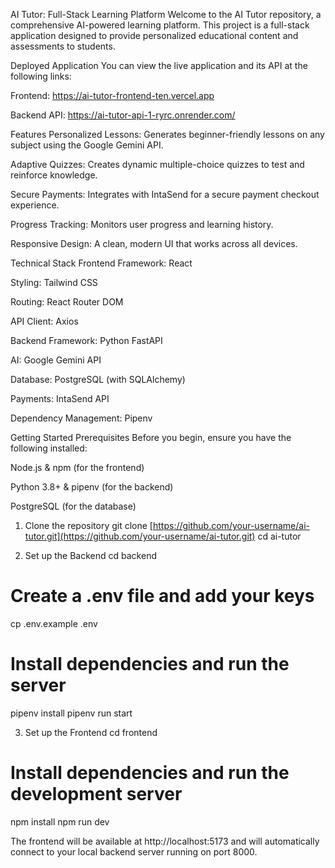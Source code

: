 AI Tutor: Full-Stack Learning Platform
Welcome to the AI Tutor repository, a comprehensive AI-powered learning platform. This project is a full-stack application designed to provide personalized educational content and assessments to students.

Deployed Application
You can view the live application and its API at the following links:

Frontend: https://ai-tutor-frontend-ten.vercel.app

Backend API: https://ai-tutor-api-1-ryrc.onrender.com/

Features
Personalized Lessons: Generates beginner-friendly lessons on any subject using the Google Gemini API.

Adaptive Quizzes: Creates dynamic multiple-choice quizzes to test and reinforce knowledge.

Secure Payments: Integrates with IntaSend for a secure payment checkout experience.

Progress Tracking: Monitors user progress and learning history.

Responsive Design: A clean, modern UI that works across all devices.

Technical Stack
Frontend
Framework: React

Styling: Tailwind CSS

Routing: React Router DOM

API Client: Axios

Backend
Framework: Python FastAPI

AI: Google Gemini API

Database: PostgreSQL (with SQLAlchemy)

Payments: IntaSend API

Dependency Management: Pipenv

Getting Started
Prerequisites
Before you begin, ensure you have the following installed:

Node.js & npm (for the frontend)

Python 3.8+ & pipenv (for the backend)

PostgreSQL (for the database)

1. Clone the repository
git clone [https://github.com/your-username/ai-tutor.git](https://github.com/your-username/ai-tutor.git)
cd ai-tutor

2. Set up the Backend
cd backend
# Create a .env file and add your keys
cp .env.example .env

# Install dependencies and run the server
pipenv install
pipenv run start

3. Set up the Frontend
cd frontend
# Install dependencies and run the development server
npm install
npm run dev

The frontend will be available at http://localhost:5173 and will automatically connect to your local backend server running on port 8000.